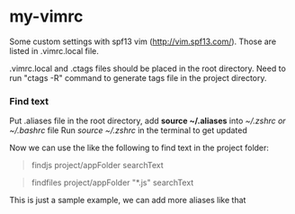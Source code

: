 # my-vimrc

Some custom settings with spf13 vim (http://vim.spf13.com/).
Those are listed in .vimrc.local file.

.vimrc.local and .ctags files should be placed in the root directory. Need to run "ctags -R" command to generate tags file
in the project directory.


### Find text
Put .aliases file in the root directory, add **source ~/.aliases** into *~/.zshrc or ~/.bashrc* file
Run *source ~/.zshrc* in the terminal to get updated

Now we can use the like the following to find text in the project folder:
> findjs project/appFolder searchText

> findfiles project/appFolder "*.js" searchText

This is just a sample example, we can add more aliases like that
